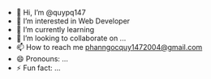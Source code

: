 - 👋 Hi, I’m @quypq147
- 👀 I’m interested in Web Developer
- 🌱 I’m currently learning 
- 💞️ I’m looking to collaborate on ...
- 📫 How to reach me phanngocquy1472004@gmail.com
- 😄 Pronouns: ...
- ⚡ Fun fact: ...

<!---
quypq147/quypq147 is a ✨ special ✨ repository because its `README.md` (this file) appears on your GitHub profile.
You can click the Preview link to take a look at your changes.
--->
